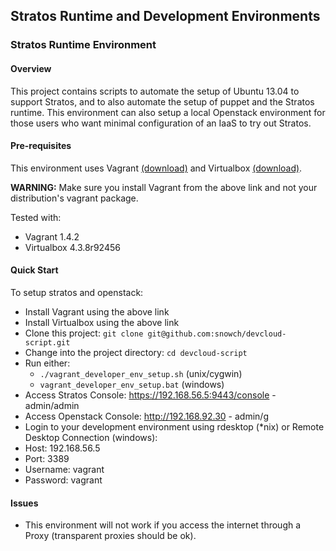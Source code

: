 ## Stratos Runtime and Development Environments 

### Stratos Runtime Environment

#### Overview

This project contains scripts to automate the setup of Ubuntu 13.04 to support Stratos, and to also automate the setup of puppet and the Stratos runtime.  This environment can also setup a local Openstack environment for those users who want minimal configuration of an IaaS to try out Stratos.

#### Pre-requisites

This environment uses Vagrant [(download)](http://www.vagrantup.com/downloads.html) and Virtualbox [(download)](https://www.virtualbox.org/wiki/Downloads).

**WARNING:** Make sure you install Vagrant from the above link and not your distribution's vagrant package.

Tested with:

- Vagrant 1.4.2
- Virtualbox 4.3.8r92456

#### Quick Start

To setup stratos and openstack:

- Install Vagrant using the above link
- Install Virtualbox using the above link
- Clone this project: ```git clone git@github.com:snowch/devcloud-script.git```
- Change into the project directory: ```cd devcloud-script```
- Run either:
  - ```./vagrant_developer_env_setup.sh``` (unix/cygwin)
  - ```vagrant_developer_env_setup.bat``` (windows)
- Access Stratos Console: https://192.168.56.5:9443/console - admin/admin
- Access Openstack Console: http://192.168.92.30 - admin/g
- Login to your development environment using rdesktop (*nix) or Remote Desktop Connection (windows):
 - Host: 192.168.56.5
 - Port: 3389
 - Username: vagrant
 - Password: vagrant

#### Issues

- This environment will not work if you access the internet through a Proxy (transparent proxies should be ok).

